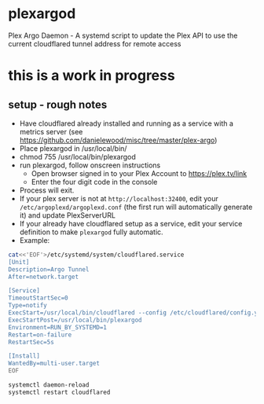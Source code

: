 # plexargod
 Plex Argo Daemon - A systemd script to update the Plex API to use the current cloudflared tunnel address for remote access

# this is a work in progress
## setup - rough notes
- Have cloudflared already installed and running as a service with a metrics server (see https://github.com/danielewood/misc/tree/master/plex-argo)
- Place plexargod in /usr/local/bin/
- chmod 755 /usr/local/bin/plexargod
- run plexargod, follow onscreen instructions
  - Open browser signed in to your Plex Account to https://plex.tv/link
  - Enter the four digit code in the console
- Process will exit.
- If your plex server is not at `http://localhost:32400`, edit your 
`/etc/argoplexd/argoplexd.conf` (the first run will automatically generate it) and update PlexServerURL
- If your already have cloudflared setup as a service, edit your service definition to make `plexargod` fully automatic.
- Example:
```bash
cat<<'EOF'>/etc/systemd/system/cloudflared.service
[Unit]
Description=Argo Tunnel
After=network.target

[Service]
TimeoutStartSec=0
Type=notify
ExecStart=/usr/local/bin/cloudflared --config /etc/cloudflared/config.yml --origincert /etc/cloudflared/cert.pem --no-autoupdate
ExecStartPost=/usr/local/bin/plexargod
Environment=RUN_BY_SYSTEMD=1
Restart=on-failure
RestartSec=5s

[Install]
WantedBy=multi-user.target
EOF

systemctl daemon-reload
systemctl restart cloudflared
```
